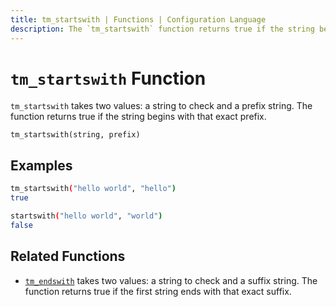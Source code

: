 ```yaml
---
title: tm_startswith | Functions | Configuration Language
description: The `tm_startswith` function returns true if the string begins with that exact prefix.
---
```


# `tm_startswith` Function

`tm_startswith` takes two values: a string to check and a prefix string. The function returns true if the string begins with that exact prefix.

```hcl
tm_startswith(string, prefix)
```

## Examples

```sh
tm_startswith("hello world", "hello")
true

startswith("hello world", "world")
false
```

## Related Functions

* [`tm_endswith`](./tm_endswith.md) takes two values: a string to check and a suffix string. The function returns true if the first string ends with that exact suffix.

